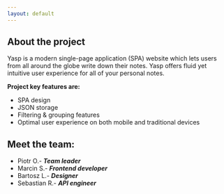 ```yaml
---
layout: default
---
```

## About the project

Yasp is a modern single-page application (SPA) website which lets users from all around the globe write down their notes. Yasp offers fluid yet intuitive user experience for all of your personal notes.

**Project key features are:**
* SPA design
* JSON storage
* Filtering & grouping features
* Optimal user experience on both mobile and traditional devices


## Meet the team:
*   Piotr O.- _**Team leader**_
*   Marcin S.- _**Frontend developer**_
*   Bartosz L.- _**Designer**_
*   Sebastian R.- _**API engineer**_
